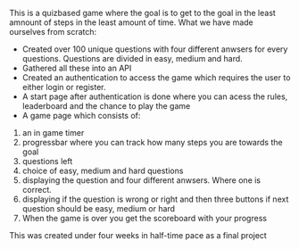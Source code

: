 This is a quizbased game where the goal is to get to the goal in the least amnount of steps in the least amount of time. What we have made ourselves from scratch:

- Created over 100 unique questions with four different anwsers for every questions. Questions are divided in easy, medium and hard.
- Gathered all these into an API
- Created an authentication to access the game which requires the user to either login or register.
- A start page after authentication is done where you can acess the rules, leaderboard and the chance to play the game
- A game page which consists of:

1.  an in game timer
2.  progressbar where you can track how many steps you are towards the goal
3.  questions left
4.  choice of easy, medium and hard questions
5.  displaying the question and four different anwsers. Where one is correct.
6.  displaying if the question is wrong or right and then three buttons if next question should be easy, medium or hard
7.  When the game is over you get the scoreboard with your progress

This was created under four weeks in half-time pace as a final project
